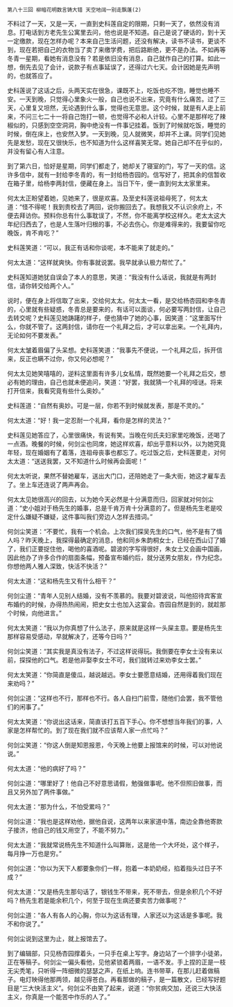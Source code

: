     第八十三回 柳暗花明数言铸大错 天空地阔一别走飘蓬(2) 

   不料过了一天，又是一天，一直到史科莲自定的限期，只剩一天了，依然没有消息。打电话到方老先生公寓里去问，他也说是不知道。自己是说了硬话的，到十天一定缴款，现在怎样办呢？本来自己生活问题，还没有解决，读书不读书，更谈不到，现在若把自己的衣物当了卖了来缴学费，把后路断绝，更不是办法。不如再等冬青一星期，看她有消息没有？若是依旧没有消息，自己就作自己的打算。如此一想，倒先去见了会计，说款子有点事延误了，还得过六七天。会计因她是先声明的，也就答应了。

   史科莲说了这话之后，头两天实在很急，课既不上，吃饭也吃不饱，睡觉也睡不安。一天到晚，只觉得心里象火一般，自己也说不出来，究竟有什么痛苦。过了三天，心里复又坦然，无论遇到什么事，觉得也无意思。这个时候，就是有人走上前来，不问三七二十一将自己饱打一顿，也觉得不必和人计较。心里不是那样吃了辣椒似的，只感到空空洞洞，胸中绝没有一件事记挂着。饭到了时候就吃饭，睡觉的时候，倒在床上，也安然入梦。一天到晚，见人就微笑，却并不上课。同学们见她先是发愁，现在又很快乐，也不知道为什么这样喜笑无常。她自己却不在乎似的，并没有留心有人注意。

   到了第六日，恰好是星期，同学们都走了，她却关了寝室的门，写了一天的信。这许多信中，就有一封给李冬青的，有一封给杨杏园的。信写好了，把其余的信暂收在箱子里，给杨李两封信，便藏在身上。当日下午，便一直到何太太家里来。

   何太太正盼望着她，见她来了，很是欢喜。及至史科莲说祖母死了，何太太道：“怪不得呢！我到贵校去了两回，说你搬回去了。我想我又不认识余府上，不便去拜访你。预料你总有什么事耽误了，不然，你不能离学校这样久。老太太这大年纪归西去了，也是人生落叶归根的事，不必去伤心。你是难得来的，我要留你吃晚饭，肯不肯吃？”

   史科莲笑道：“可以，我正有话和你谈呢，本不能来了就走的。”

   何太太道：“这样就爽快。你有事就说罢。我早就承认极力帮忙了。”

   史科莲知道她犹自误会了本人的意思，笑道：“我没有什么话说，我就是有两封信，请你转交给两个人。”

   说时，便在身上将信取了出来，交给何太太。何太太一看，是交给杨杏园和李冬青的，心里就有些疑惑，冬青总是要来的，有话可以面谈，何必要写两封信，让自己去转交呢？史科莲见她踌躇的样子，便也猜中了她的心事，因笑道：“这里面写什么，你就不管了。这两封信，请你在一个礼拜之后，才可以拿出来。一个礼拜内，无论如何不要发表。”

   何太太皱着眉偏了头呆想。史科莲笑道：“我事先不便说，一个礼拜之后，拆开信来，反正也瞒不过你，你又何必想呢？”

   何太太见她笑嘻嘻的，逆料这里面有许多儿女私情，既然她要一个礼拜之后交，想必有她的理由，自己也就未便追问，笑道：“好罢，我就猜一个礼拜的哑谜。将来打开信来，我看究竟有些什么奥妙。”

   史科莲道：“自然有奥妙。可是一层，你若不到时候就发表，那是不灵的。”

   何太太道：“好！我一定忍耐一个礼拜，看你是怎样的灵法？”

   史科莲见她答应了，心里很痛快，有说有笑。当晚在何氏夫妇家里吃晚饭，还喝了一点酒。晚餐的时候，何剑尘也同席，她这样欢喜，却出乎意料以外，以为她究竟年轻，现在婚姻有了着落，连祖母丧事也都忘了。吃过饭之后，史科莲要走，对何太太道：“送送我罢，又不知道什么时候再会面呢！”

   何太太听说，果然不替她雇车，送出大门口，还陪她走了一条大街，她这才雇车去了。坐上车还连说了两声再会。

   何太太见她很高兴的回去，以为她今天必然是十分满意而归，回家就对何剑尘道：“史小姐对于杨先生的婚事，总是千肯万肯十分满意的了。但是杨先生老是咬定什么嫌疑不嫌疑，这件事叫我们旁边人怎样去措词。”

   何剑尘笑道：“不要忙，我有一个机会。上次我们探吴先生的口气，他不是有了情人吗？昨天晚上，我探得最确定的消息，他和同乡朱韵桐女士，已经在西山订了婚了，我们正要捉住他，喝他的喜酒呢。碧波的字写得很好，朱女士又会画中国画，因此他办了许多合作的扇面条幅，预备宣布婚约后，就分送男女朋友，作为纪念。你想他两人雅人深致，快活不快活？”

   何太太道：“这和杨先生又有什么相干？”

   何剑尘道：“青年人见别人结婚，没有不羡慕的。我要对碧波说，叫他招待宾客宣布婚约的时候，办得热热闹闹，把史女士也加入这宴会。杏园自然是到的，就趁那个时候，向他进言。”

   何太太笑道：“我以为你真想了什么法子，原来就是这样一头屎主意。要是杨先生那样容易受感动，早就解决了，还等今日吗？”

   何剑尘笑道：“其实我是真没有法子，不过这样说得玩。我倒要在李女士没有来以前，探探他的口气。若是他非娶李女士不可，我们就转过来劝李女士罢。”

   何太太笑道：“你简直是傻瓜，越说越远。李女士要愿意结婚，还用得着我们现在来劝吗？”

   何剑尘道：“这样也不行，那样也不行。各人自扫门前雪，随他们会罢，我不管他们的闲事了。”

   何太太笑道：“你说出这话来，简直该打五百下手心。你不想想当年我们的事，人家是怎样帮忙的。到了现在我们就不应该帮人家一点忙吗？”

   何剑尘笑道：“你这人倒是知恩报恩，今天晚上他要上报馆来的时候，可以对他说说。”

   何太太道：“他的病好了吗？”

   何剑尘道：“哪里好了！他自己不好意思请假，勉强做事呢。他不但照旧做事，而且又另外加了两件事做。”

   何太太道：“那为什么，不怕受累吗？”

   何剑尘道：“我也是这样劝他，据他自说，这两年以来家道中落，南边全靠他寄款子接济，他自己的钱又用空了，不能不努力。”

   何太太道：“我就常说杨先生不知道什么叫算账，这是他一个大坏处，这个样子，每月挣一万也是穷。”

   何剑尘道：“你以为天下人都要象你们一样，抱着一本奶奶经，掐着指头过日子不成？”

   何太太道：“又是杨先生那句话了，银钱生不带来，死不带去，但是余积几个不好吗？杨先生若是能余积几个，何至于现在生病还要卖苦力做事呢？”

   何剑尘道：“各人有各人的心胸，你以为这话有理，人家还以为这话是多事呢。我不和你说了。”

   何剑尘说到这里为止，就上报馆去了。

   到了编辑部，只见杨杏园撑着头，一只手在桌上写字。身边站了一个排字小徒弟，正在等稿子。何剑尘一偏头看他，见他紧锁着两眉，一语不发。手上捏的正是一枝无尖秃笔，只听得一阵细微的瑟瑟之声，在纸上响。连书带草，在那儿赶着做稿子。电灯映得他那两领，越见得苍白。再看那做的稿子，是一篇散文，已经写好题目是“三大快活主义”。何剑尘不由笑了起来，说道：“你贫病交加，还说三大快活主义，你真是一个能苦中作乐的人了。”

